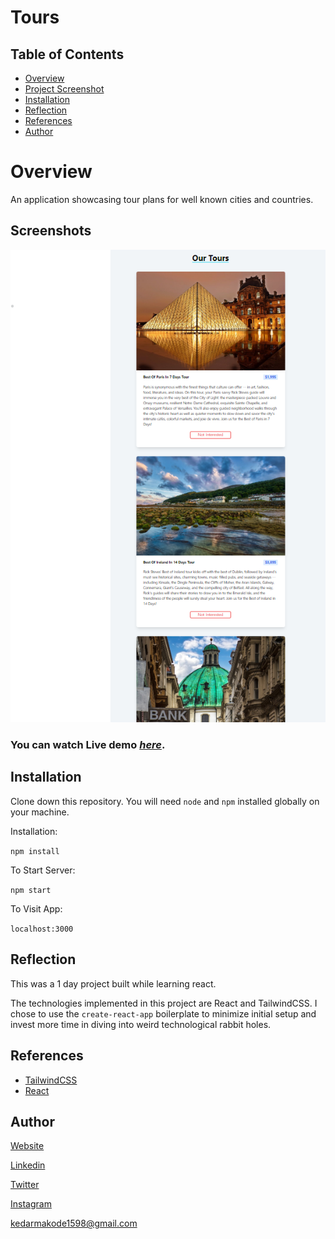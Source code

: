 # Tours

## Table of Contents
* [Overview](#overview)
* [Project Screenshot](#screenshots)
* [Installation](#installation)
* [Reflection](#reflection)
* [References](#references)
* [Author](#author)

# Overview
An application showcasing tour plans for well known cities and countries.

## Screenshots
![Example screenshot](./ss.png) 

### You can watch Live demo [_here_](https://tours-brown.vercel.app/).

## Installation

Clone down this repository. You will need `node` and `npm` installed globally on your machine.  

Installation:

`npm install`  

To Start Server:

`npm start`  

To Visit App:

`localhost:3000`  

## Reflection

This was a 1 day project built while learning react. 

The technologies implemented in this project are React and TailwindCSS. I chose to use the `create-react-app` boilerplate to minimize initial setup and invest more time in diving into weird technological rabbit holes. 


## References
- [TailwindCSS](https://tailwindcss.com/)
- [React](https://reactjs.org/docs/getting-started.html)

## Author

[Website](https://kedarmakode.com/)

[Linkedin](https://www.linkedin.com/in/kedar-makode-9833321ab)

[Twitter](https://twitter.com/Kedar__98)

[Instagram]()

kedarmakode1598@gmail.com


